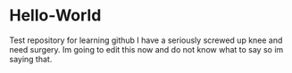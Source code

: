 # Hello-World
Test repository for learning github
I have a seriously screwed up knee and need surgery.
Im going to edit this now and do not know what to say so im saying that.
